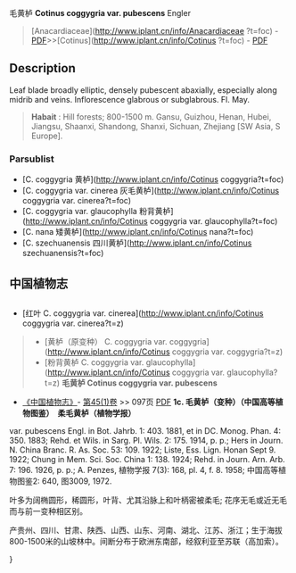 毛黄栌 **Cotinus coggygria var. pubescens** Engler

> [Anacardiaceae](http://www.iplant.cn/info/Anacardiaceae ?t=foc) - [PDF](http://iplant.cn/foc/pdf/Anacardiaceae.pdf)>>[Cotinus](http://www.iplant.cn/info/Cotinus ?t=foc) - [PDF](http://www.iplant.cn/foc/pdf/Cotinus.pdf)

## Description

Leaf blade broadly elliptic, densely pubescent abaxially, especially along midrib and veins. Inflorescence glabrous or subglabrous. Fl. May.
> **Habait** : 
> Hill forests; 800-1500 m. Gansu, Guizhou, Henan, Hubei, Jiangsu, Shaanxi, Shandong, Shanxi, Sichuan, Zhejiang [SW Asia, S Europe].

### Parsublist

* [C.  coggygria  黄栌](http://www.iplant.cn/info/Cotinus coggygria?t=foc)
* [C.  coggygria var. cinerea  灰毛黄栌](http://www.iplant.cn/info/Cotinus coggygria var. cinerea?t=foc)
* [C.  coggygria var. glaucophylla  粉背黄栌](http://www.iplant.cn/info/Cotinus coggygria var. glaucophylla?t=foc)
* [C.  nana  矮黄栌](http://www.iplant.cn/info/Cotinus nana?t=foc)
* [C.  szechuanensis  四川黄栌](http://www.iplant.cn/info/Cotinus szechuanensis?t=foc)

## 中国植物志
## 
* [红叶  C.  coggygria var. cinerea](http://www.iplant.cn/info/Cotinus coggygria var. cinerea?t=z)
> * [黄栌（原变种）  C.  coggygria var. coggygria](http://www.iplant.cn/info/Cotinus coggygria var. coggygria?t=z)
> * [粉背黄栌  C.  coggygria var. glaucophylla](http://www.iplant.cn/info/Cotinus coggygria var. glaucophylla?t=z)
**毛黄栌 Cotinus coggygria var. pubescens**

* [《中国植物志》](http://www.iplant.cn/frps)- [第45(1)卷](http://www.iplant.cn/frps/vol/45(1)) >> 097页 [PDF](http://www.iplant.cn/frps/pdf/45(1)/097b.pdf)
**1c. 毛黄栌（变种）（中国高等植物图鉴）　柔毛黄栌（植物学报）**

var. pubescens Engl. in Bot. Jahrb. 1: 403. 1881, et in DC. Monog. Phan. 4: 350. 1883; Rehd. et Wils. in Sarg. Pl. Wils. 2: 175. 1914, p. p.; Hers in Journ. N. China Branc. R. As. Soc. 53: 109. 1922; Liste, Ess. Lign. Honan Sept 9. 1922; Chung in Mem. Sci. Soc. China 1: 138. 1924; Rehd. in Journ. Arn. Arb. 7: 196. 1926, p. p.; A. Penzes, 植物学报 7(3): 168, pl. 4, f. 8. 1958; 中国高等植物图鉴2: 640, 图3009, 1972.

叶多为阔椭圆形，稀圆形，叶背、尤其沿脉上和叶柄密被柔毛; 花序无毛或近无毛而与前一变种相区别。

产贵州、四川、甘肃、陕西、山西、山东、河南、湖北、江苏、浙江；生于海拔800-1500米的山坡林中。间断分布于欧洲东南部，经叙利亚至苏联（高加索）。

}